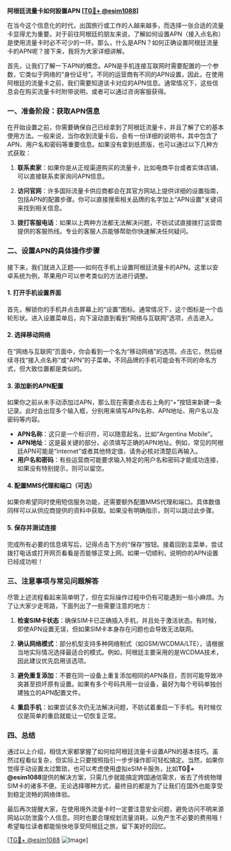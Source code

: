 **阿根廷流量卡如何設置APN [[TG💪+ @esim1088](https://t.me/s/esim1088)]**

在当今这个信息化的时代，出国旅行或工作的人越来越多，而选择一张合适的流量卡显得尤为重要。对于前往阿根廷的朋友来说，了解如何设置APN（接入点名称）是使用流量卡时必不可少的一环。那么，什么是APN？如何正确设置阿根廷流量卡的APN呢？接下来，我将为大家详细讲解。

首先，让我们了解一下APN的概念。APN是手机连接互联网时需要配置的一个参数，它类似于网络的“身份证号”。不同的运营商有不同的APN设置，因此，在使用阿根廷的流量卡之前，我们需要知道该卡对应的APN信息。通常情况下，这些信息会在购买流量卡时附带说明，或者可以通过咨询客服获得。

### 一、准备阶段：获取APN信息

在开始设置之前，你需要确保自己已经拿到了阿根廷流量卡，并且了解了它的基本使用方法。一般来说，当你收到流量卡后，会有一份详细的说明书，其中包含了APN、用户名和密码等重要信息。如果没有拿到纸质版，也可以通过以下几种方式获取：

1. **联系卖家**：如果你是从正规渠道购买的流量卡，比如电商平台或者实体店铺，可以直接联系卖家询问APN信息。
   
2. **访问官网**：许多国际流量卡供应商都会在其官方网站上提供详细的设置指南，包括APN的配置步骤。你可以直接搜索相关品牌的名字加上“APN设置”关键词来找到相关信息。

3. **拨打客服电话**：如果以上两种方法都无法解决问题，不妨试试直接拨打运营商提供的客服热线。专业的客服人员能够帮助你快速解决任何疑问。

### 二、设置APN的具体操作步骤

接下来，我们就进入正题——如何在手机上设置阿根廷流量卡的APN。这里以安卓系统为例，苹果用户可以参考类似的方法进行调整。

#### 1. 打开手机设置界面

首先，解锁你的手机并点击屏幕上的“设置”图标。通常情况下，这个图标是一个齿轮形状。进入设置菜单后，向下滚动直到看到“网络与互联网”选项，点击进入。

#### 2. 选择移动网络

在“网络与互联网”页面中，你会看到一个名为“移动网络”的选项。点击它，然后继续寻找“接入点名称”或“APN”的子菜单。不同品牌的手机可能会有不同的命名方式，但大致位置都是类似的。

#### 3. 添加新的APN配置

如果你之前从未手动添加过APN，那么现在需要点击右上角的“+”按钮来新建一条记录。此时会出现多个输入框，分别用来填写APN名称、APN地址、用户名以及密码等内容。

- **APN名称**：这只是一个标识符，可以随意起名，比如“Argentina Mobile”。
- **APN地址**：这是最关键的部分，必须填写正确的APN地址。例如，常见的阿根廷APN可能是“internet”或者其他特定值，请务必核对清楚后再输入。
- **用户名和密码**：有些运营商可能要求输入特定的用户名和密码才能成功连接，如果没有特别提示，则可以留空。

#### 4. 配置MMS代理和端口（可选）

如果你希望同时使用短信服务功能，还需要额外配置MMS代理和端口。具体数值同样可以从供应商提供的资料中获取。如果没有明确指示，则可以跳过此步骤。

#### 5. 保存并测试连接

完成所有必要的信息填写后，记得点击下方的“保存”按钮。接着回到主菜单，尝试拨打电话或打开网页看看是否能够正常上网。如果一切顺利，说明你的APN设置已经成功啦！

### 三、注意事项与常见问题解答

尽管上述流程看起来简单明了，但在实际操作过程中仍有可能遇到一些小麻烦。为了让大家少走弯路，下面列出了一些需要注意的地方：

1. **检查SIM卡状态**：确保SIM卡已正确插入手机，并且处于激活状态。有时候，即使APN设置无误，但如果SIM卡本身存在问题也会导致无法联网。

2. **确认网络模式**：部分机型支持多种网络制式（如GSM/WCDMA/LTE），请根据当地实际情况选择最适合的模式。例如，阿根廷主要采用的是WCDMA技术，因此建议优先启用该选项。

3. **避免重复添加**：不要在同一设备上重复添加相同的APN条目，否则可能导致冲突甚至损坏原有设置。如果有多个号码共用一台设备，最好为每个号码单独创建独立的APN配置文件。

4. **重启手机**：如果尝试多次仍无法解决问题，不妨试着重启一下手机。有时候仅仅是简单的重启就能让一切恢复正常。

### 四、总结

通过以上介绍，相信大家都掌握了如何给阿根廷流量卡设置APN的基本技巧。虽然过程看似复杂，但实际上只要按照指引一步步操作即可轻松搞定。当然，如果你觉得手动设置太过繁琐，也可以考虑使用虚拟eSIM卡服务，比如**TG💪+ @esim1088**提供的解决方案，只需几步就能搞定跨国通信需求，省去了传统物理SIM卡的诸多不便。无论选择哪种方式，最终目的都是为了让我们在国外也能享受到稳定流畅的网络体验。

最后再次提醒大家，在使用境外流量卡时一定要注意安全问题，避免访问不明来源网站以防泄露个人信息。同时也要合理规划流量消耗，以免产生不必要的费用哦！希望每位读者都能愉快地享受阿根廷之旅，留下美好的回忆。

[[TG💪+ @esim1088](https://t.me/s/esim1088) ![Image](https://i.postimg.cc/4NQfJmqS/Snipaste-2025-05-13-00-14-12.png)]